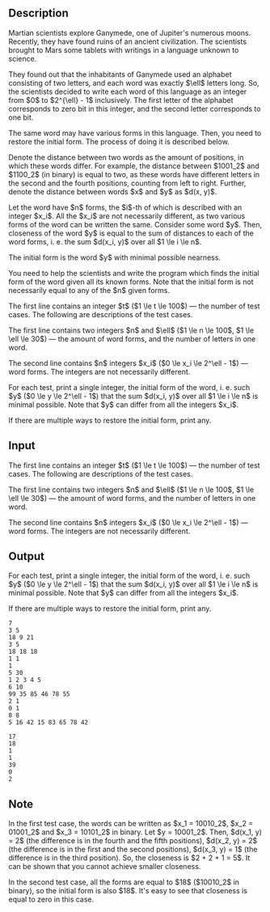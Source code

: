 ## Description

<div><p>Martian scientists explore Ganymede, one of Jupiter's numerous moons. Recently, they have found ruins of an ancient civilization. The scientists brought to Mars some tablets with writings in a language unknown to science.</p><p>They found out that the inhabitants of Ganymede used an alphabet consisting of two letters, and each word was exactly $\ell$ letters long. So, the scientists decided to write each word of this language as an integer from $0$ to $2^{\ell} - 1$ inclusively. The first letter of the alphabet corresponds to zero bit in this integer, and the second letter corresponds to one bit.</p><p>The same word may have various forms in this language. Then, you need to restore the initial form. The process of doing it is described below.</p><p>Denote the <span class="tex-font-style-it">distance</span> between two words as the amount of positions, in which these words differ. For example, the distance between $1001_2$ and $1100_2$ (in binary) is equal to two, as these words have different letters in the second and the fourth positions, counting from left to right. Further, denote the distance between words $x$ and $y$ as $d(x, y)$.</p><p>Let the word have $n$ forms, the $i$-th of which is described with an integer $x_i$. All the $x_i$ are not necessarily different, as two various forms of the word can be written the same. Consider some word $y$. Then, <span class="tex-font-style-it">closeness</span> of the word $y$ is equal to the sum of distances to each of the word forms, i.&nbsp;e. the sum $d(x_i, y)$ over all $1 \le i \le n$.</p><p>The initial form is the word $y$ with minimal possible nearness.</p><p>You need to help the scientists and write the program which finds the initial form of the word given all its known forms. Note that the initial form is <span class="tex-font-style-bf">not necessarily</span> equal to any of the $n$ given forms.</p></div><div class="input-specification"><p>The first line contains an integer $t$ ($1 \le t \le 100$) — the number of test cases. The following are descriptions of the test cases.</p><p>The first line contains two integers $n$ and $\ell$ ($1 \le n \le 100$, $1 \le \ell \le 30$) — the amount of word forms, and the number of letters in one word.</p><p>The second line contains $n$ integers $x_i$ ($0 \le x_i \le 2^\ell - 1$) — word forms. The integers are not necessarily different.</p></div><div class="output-specification"><p>For each test, print a single integer, the initial form of the word, i.&nbsp;e. such $y$ ($0 \le y \le 2^\ell - 1$) that the sum $d(x_i, y)$ over all $1 \le i \le n$ is minimal possible. Note that $y$ can differ from all the integers $x_i$.</p><p>If there are multiple ways to restore the initial form, print any.</p></div>

## Input

<p>The first line contains an integer $t$ ($1 \le t \le 100$) — the number of test cases. The following are descriptions of the test cases.</p><p>The first line contains two integers $n$ and $\ell$ ($1 \le n \le 100$, $1 \le \ell \le 30$) — the amount of word forms, and the number of letters in one word.</p><p>The second line contains $n$ integers $x_i$ ($0 \le x_i \le 2^\ell - 1$) — word forms. The integers are not necessarily different.</p>

## Output

<p>For each test, print a single integer, the initial form of the word, i.&nbsp;e. such $y$ ($0 \le y \le 2^\ell - 1$) that the sum $d(x_i, y)$ over all $1 \le i \le n$ is minimal possible. Note that $y$ can differ from all the integers $x_i$.</p><p>If there are multiple ways to restore the initial form, print any.</p>





```input1
7
3 5
18 9 21
3 5
18 18 18
1 1
1
5 30
1 2 3 4 5
6 10
99 35 85 46 78 55
2 1
0 1
8 8
5 16 42 15 83 65 78 42
```




```output1
17
18
1
1
39
0
2
```



## Note

<p>In the first test case, the words can be written as $x_1 = 10010_2$, $x_2 = 01001_2$ and $x_3 = 10101_2$ in binary. Let $y = 10001_2$. Then, $d(x_1, y) = 2$ (the difference is in the fourth and the fifth positions), $d(x_2, y) = 2$ (the difference is in the first and the second positions), $d(x_3, y) = 1$ (the difference is in the third position). So, the closeness is $2 + 2 + 1 = 5$. It can be shown that you cannot achieve smaller closeness.</p><p>In the second test case, all the forms are equal to $18$ ($10010_2$ in binary), so the initial form is also $18$. It's easy to see that closeness is equal to zero in this case.</p>
